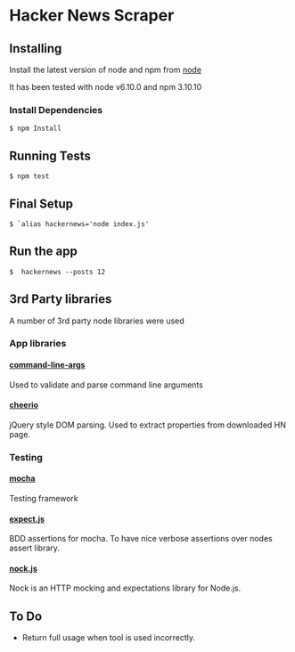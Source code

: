 # Hacker News Scraper

## Installing
Install the latest version of node and npm from [node](https://nodejs.org/en/)

It has been tested with node v6.10.0 and npm 3.10.10

### Install Dependencies

    $ npm Install

## Running Tests

    $ npm test

## Final Setup
    $ `alias hackernews='node index.js'

## Run the app
    $  hackernews --posts 12

## 3rd Party libraries
A number of 3rd party node libraries were used 

### App libraries

#### [command-line-args](https://www.npmjs.com/package/command-line-args) 
Used to validate and parse command line arguments 

#### [cheerio](https://www.npmjs.com/package/cheerio) 
jQuery style DOM parsing. Used to extract properties from downloaded HN page.

### Testing

#### [mocha](https://www.npmjs.com/package/mocha) 
Testing framework

#### [expect.js](https://www.npmjs.com/package/expect.js) 
BDD assertions for mocha. To have nice verbose assertions over nodes assert library.

#### [nock.js](https://github.com/node-nock/nock) 
Nock is an HTTP mocking and expectations library for Node.js.

## To Do
* Return full usage when tool is used incorrectly.